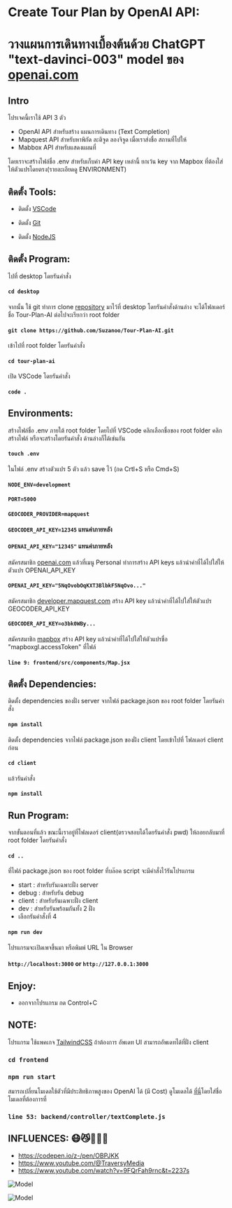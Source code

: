 # Create Tour Plan by OpenAI API:

# วางแผนการเดินทางเบื้องต้นด้วย ChatGPT "text-davinci-003" model ของ [openai.com](https://openai.com/)

## Intro

โปรเจคนี้เราใช้ API 3 ตัว

- OpenAI API สำหรับสร้าง แผนการเดินทาง (Text Completion)
- Mapquest API สำหรับหาพิกัด ละติจูด ลองจิจูด เมื่อเราส่งชื่อ สถานที่ไปให้
- Mabbox API สำหรับแสดงแผนที่

โดยเราจะสร้างไฟล์ชื่อ .env สำหรับเก็บค่า API key เหล่านี้ ยกเว้น key จาก Mapbox ที่ต้องใส่ให้ตัวแปรโดยตรง(รายละเอียดดู ENVIRONMENT)

## ติดตั้ง Tools:

- ติดตั้ง [VSCode](https://code.visualstudio.com/download)

- ติดตั้ง [Git](https://git-scm.com/downloads)

- ติดตั้ง [NodeJS](https://nodejs.org/en/download/)

## ติดตั้ง Program:

ไปที่ desktop โดยรันคำสั่ง

#### `cd desktop`

จากนั้น ใช้ git ทำการ clone [repository](https://github.com/Suzanoo/Tour-Plan-AI) มาไว้ที่ desktop โดยรันคำสั่งด้านล่าง จะได้โฟลเดอร์ชื่อ Tour-Plan-AI ต่อไปจะเรียกว่า root folder

#### `git clone https://github.com/Suzanoo/Tour-Plan-AI.git`

เข้าไปที่ root folder โดยรันคำสั่ง

#### `cd tour-plan-ai`

เปิด VSCode โดยรันคำสั่ง

#### `code .`

## Environments:

สร้างไฟล์ชื่อ .env ภายใต้ root folder โดยไปที่ VSCode คลิกเลือกชื่อของ root folder คลิกสร้างไฟล์ หรือจะสร้างโดยรันคำสั่ง
ด้านล่างก็ได้เช่นกัน

#### `touch .env`

ในไฟล์ .env สร้างตัวแปร 5 ตัว แล้ว save ไว้ (กด Crtl+S หรือ Cmd+S)

#### `NODE_ENV=development`

#### `PORT=5000`

#### `GEOCODER_PROVIDER=mapquest`

#### `GEOCODER_API_KEY=12345` แทนค่าภายหลัง

#### `OPENAI_API_KEY="12345"` แทนค่าภายหลัง

สมัครสมาชิก [openai.com](https://openai.com/) แล้วที่เมนู Personal ทำการสร้าง API keys แล้วนำค่าที่ได้ไปใส่ให้ตัวแปร OPENAI_API_KEY

#### `OPENAI_API_KEY="5NqOvobOqKXT3BlbkF5NqOvo..."`

สมัครสมาชิก [developer.mapquest.com](https://developer.mapquest.com/user/login) สร้าง API key แล้วนำค่าที่ได้ไปใส่ให้ตัวแปร GEOCODER_API_KEY

#### `GEOCODER_API_KEY=o3bk0WBy...`

สมัครสมาชิก [mapbox](https://www.mapbox.com/) สร้าง API key แล้วนำค่าที่ได้ไปใส่ให้ตัวแปรชื่อ "mapboxgl.accessToken" ที่ไฟล์

#### `line 9: frontend/src/components/Map.jsx`

## ติดตั้ง Dependencies:

ติดตั้ง dependencies ของฝั่ง server จากไฟล์ package.json ของ root folder โดยรันคำสั่ง

#### `npm install`

ติดตั้ง dependencies จากไฟล์ package.json ของฝั่ง client โดยเข้าไปที่ โฟลเดอร์ client ก่อน

#### `cd client`

แล้วรันคำสั่ง

#### `npm install`

## Run Program:

จากขั้นตอนที่แล้ว ขณะนี้เราอยู่ที่โฟลเดอร์ client(ตรวจสอบได้โดยรันคำสั่ง pwd) ให้ถอยกลับมาที่ root folder โดยรันคำสั่ง

#### `cd ..`

ที่ไฟล์ package.json ของ root folder ที่บล๊อค script จะมีคำสั่งไว้รันโปรแกรม

- start : สำหรับรันเฉพาะฝั่ง server
- debug : สำหรับรัน debug
- client : สำหรับรันเฉพาะฝั่ง client
- dev : สำหรับรันพร้อมกันทั้ง 2 ฝั่ง
- เลือกรันคำสั่งที่ 4

#### `npm run dev`

โปรแกรมจะเปิดเพจขึ้นมา หรือพิมพ์ URL ใน Browser

#### `http://localhost:3000` or `http://127.0.0.1:3000`

## Enjoy:

- ออกจากโปรแกรม กด Control+C

## NOTE:

โปรแกรม ใช้แพคเกจ [TailwindCSS](https://tailwindcss.com/) ถ้าต้องการ อัพเดท UI สามารถอัพเดทได้ที่ฝั่ง client

### `cd frontend`

### `npm run start`

สมารถเปลี่ยนโมเดลใช้ตัวที่มีประสิทธิภาพสูงของ OpenAI ได้ (มี Cost) ดูโมเดลได้ [ที่นี่](https://platform.openai.com/docs/models/overview)โดยใส่ชื่อโมเดลที่ต้องการที่

### `line 53: backend/controller/textComplete.js`

## INFLUENCES: 😷😼🙏🙏🙏

- https://codepen.io/z-/pen/OBPJKK
- https://www.youtube.com/@TraversyMedia
- https://www.youtube.com/watch?v=9FQrFah9rnc&t=2237s

![Model](https://github.com/Suzanoo/Tour-Plan-AI/blob/main/frontend/src/public/img/prompt.png)

![Model](https://github.com/Suzanoo/Tour-Plan-AI/blob/main/frontend/src/public/img/response.png)
